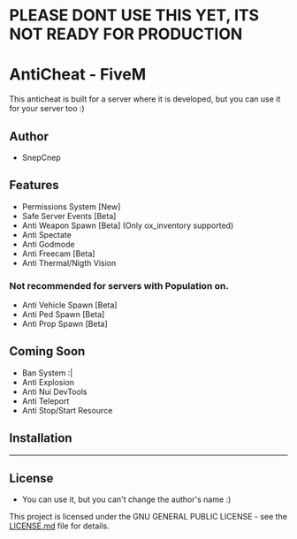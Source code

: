 # PLEASE DONT USE THIS YET, ITS NOT READY FOR PRODUCTION
# AntiCheat - FiveM

This anticheat is built for a server where it is developed, but you can use it for your server too :)

## Author
- SnepCnep

## Features
- Permissions System [New]
- Safe Server Events [Beta]
- Anti Weapon Spawn [Beta] (Only ox_inventory supported)
- Anti Spectate
- Anti Godmode
- Anti Freecam [Beta]
- Anti Thermal/Nigth Vision

### Not recommended for servers with Population on.
- Anti Vehicle Spawn [Beta]
- Anti Ped Spawn [Beta]
- Anti Prop Spawn [Beta]

## Coming Soon
- Ban System :|
- Anti Explosion
- Anti Nui DevTools
- Anti Teleport
- Anti Stop/Start Resource


## Installation
-------

## License
- You can use it, but you can't change the author's name :)

This project is licensed under the GNU GENERAL PUBLIC LICENSE - see the [LICENSE.md](LICENSE.md) file for details.
